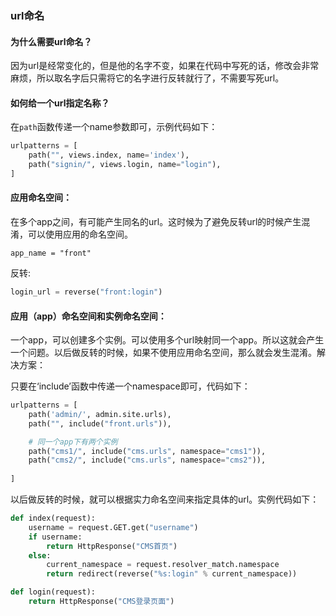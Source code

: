 ### url命名



#### 为什么需要url命名？

因为url是经常变化的，但是他的名字不变，如果在代码中写死的话，修改会非常麻烦，所以取名字后只需将它的名字进行反转就行了，不需要写死url。



#### 如何给一个url指定名称？

在`path`函数传递一个name参数即可，示例代码如下：

```python
urlpatterns = [
    path("", views.index, name='index'),
    path("signin/", views.login, name="login"),
]

```



#### 应用命名空间：

在多个app之间，有可能产生同名的url。这时候为了避免反转url的时候产生混淆，可以使用应用的命名空间。

```
app_name = "front"
```

反转:

```python
login_url = reverse("front:login")
```



#### 应用（app）命名空间和实例命名空间：

一个app，可以创建多个实例。可以使用多个url映射同一个app。所以这就会产生一个问题。以后做反转的时候，如果不使用应用命名空间，那么就会发生混淆。解决方案：

只要在‘include’函数中传递一个namespace即可，代码如下：

```python
urlpatterns = [
    path('admin/', admin.site.urls),
    path("", include("front.urls")),

    # 同一个app下有两个实例
    path("cms1/", include("cms.urls", namespace="cms1")),
    path("cms2/", include("cms.urls", namespace="cms2")),
 
]

```

以后做反转的时候，就可以根据实力命名空间来指定具体的url。实例代码如下：

```python
def index(request):
    username = request.GET.get("username")
    if username:
        return HttpResponse("CMS首页")
    else:
        current_namespace = request.resolver_match.namespace
        return redirect(reverse("%s:login" % current_namespace))

def login(request):
    return HttpResponse("CMS登录页面")
```

